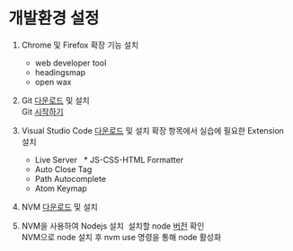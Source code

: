 
# 개발환경 설정

1. Chrome 및 Firefox 확장 기능 설치
    * web developer tool
    * headingsmap
    * open wax

2. Git [다운로드](ttps://git-scm.com/downloads) 및 설치  
   Git [시작하기](https://goo.gl/hqYsPC)

3. Visual Studio Code [다운로드](https://code.visualstudio.com/) 및 설치
   확장 항목에서 실습에 필요한 Extension 설치
   * Live Server
   * JS-CSS-HTML Formatter
   * Auto Close Tag 
   * Path Autocomplete    
   * Atom Keymap   

4. NVM [다운로드](https://github.com/creationix/nvm) 및 설치
5. NVM을 사용하여 Nodejs 설치  
   설치할 node [버전](https://nodejs.org/en/) 확인  
   NVM으로 node 설치 후 nvm use 명령을 통해 node 활성화  
